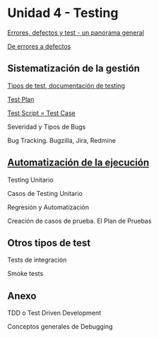 # Unidad 4 - Testing

[Errores, defectos y test - un panorama general](./testing-panorama.md)

[De errores a defectos](./errores-defectos.md)


## Sistematización de la gestión
[Tipos de test, documentación de testing](./sistematizacion/tipos-documentacion.md)

[Test Plan](./sistematizacion/test-plan.md)

[Test Script = Test Case](./sistematizacion/test-case.md)

Severidad y Tipos de Bugs

Bug Tracking. Bugzilla, Jira, Redmine

## [Automatización de la ejecución](./automatizacion-ejecucion.md)
Testing Unitario

Casos de Testing Unitario

Regresión y Automatización

Creación de casos de prueba. El Plan de Pruebas

## Otros tipos de test
Tests de integración

Smoke tests

## Anexo
TDD o Test Driven Development

Conceptos generales de Debugging
